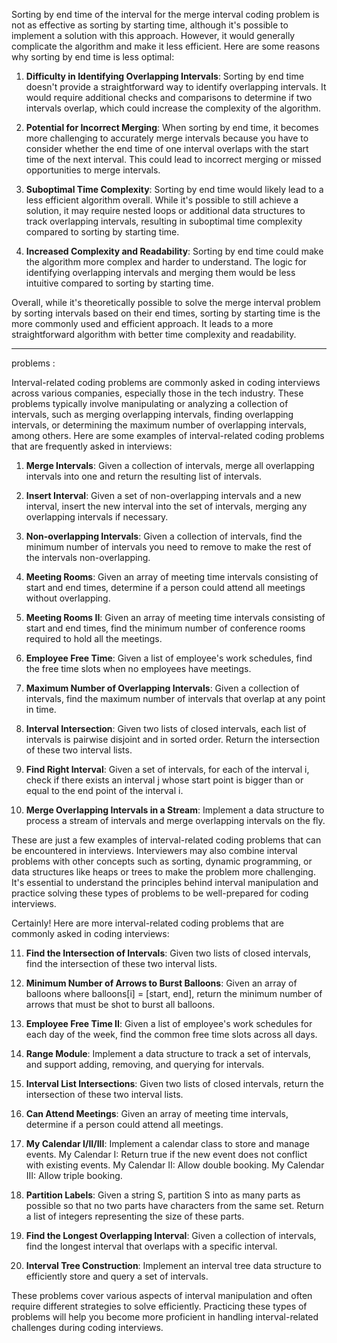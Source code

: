 Sorting by end time of the interval for the merge interval coding problem is not as effective as sorting by starting time, although it's possible to implement a solution with this approach. However, it would generally complicate the algorithm and make it less efficient. Here are some reasons why sorting by end time is less optimal:

1. **Difficulty in Identifying Overlapping Intervals**: Sorting by end time doesn't provide a straightforward way to identify overlapping intervals. It would require additional checks and comparisons to determine if two intervals overlap, which could increase the complexity of the algorithm.

2. **Potential for Incorrect Merging**: When sorting by end time, it becomes more challenging to accurately merge intervals because you have to consider whether the end time of one interval overlaps with the start time of the next interval. This could lead to incorrect merging or missed opportunities to merge intervals.

3. **Suboptimal Time Complexity**: Sorting by end time would likely lead to a less efficient algorithm overall. While it's possible to still achieve a solution, it may require nested loops or additional data structures to track overlapping intervals, resulting in suboptimal time complexity compared to sorting by starting time.

4. **Increased Complexity and Readability**: Sorting by end time could make the algorithm more complex and harder to understand. The logic for identifying overlapping intervals and merging them would be less intuitive compared to sorting by starting time.

Overall, while it's theoretically possible to solve the merge interval problem by sorting intervals based on their end times, sorting by starting time is the more commonly used and efficient approach. It leads to a more straightforward algorithm with better time complexity and readability.

----------

problems :

Interval-related coding problems are commonly asked in coding interviews across various companies, especially those in the tech industry. These problems typically involve manipulating or analyzing a collection of intervals, such as merging overlapping intervals, finding overlapping intervals, or determining the maximum number of overlapping intervals, among others. Here are some examples of interval-related coding problems that are frequently asked in interviews:

1. **Merge Intervals**: Given a collection of intervals, merge all overlapping intervals into one and return the resulting list of intervals.

2. **Insert Interval**: Given a set of non-overlapping intervals and a new interval, insert the new interval into the set of intervals, merging any overlapping intervals if necessary.

3. **Non-overlapping Intervals**: Given a collection of intervals, find the minimum number of intervals you need to remove to make the rest of the intervals non-overlapping.

4. **Meeting Rooms**: Given an array of meeting time intervals consisting of start and end times, determine if a person could attend all meetings without overlapping.

5. **Meeting Rooms II**: Given an array of meeting time intervals consisting of start and end times, find the minimum number of conference rooms required to hold all the meetings.

6. **Employee Free Time**: Given a list of employee's work schedules, find the free time slots when no employees have meetings.

7. **Maximum Number of Overlapping Intervals**: Given a collection of intervals, find the maximum number of intervals that overlap at any point in time.

8. **Interval Intersection**: Given two lists of closed intervals, each list of intervals is pairwise disjoint and in sorted order. Return the intersection of these two interval lists.

9. **Find Right Interval**: Given a set of intervals, for each of the interval i, check if there exists an interval j whose start point is bigger than or equal to the end point of the interval i.

10. **Merge Overlapping Intervals in a Stream**: Implement a data structure to process a stream of intervals and merge overlapping intervals on the fly.

These are just a few examples of interval-related coding problems that can be encountered in interviews. Interviewers may also combine interval problems with other concepts such as sorting, dynamic programming, or data structures like heaps or trees to make the problem more challenging. It's essential to understand the principles behind interval manipulation and practice solving these types of problems to be well-prepared for coding interviews.

Certainly! Here are more interval-related coding problems that are commonly asked in coding interviews:

11. **Find the Intersection of Intervals**: Given two lists of closed intervals, find the intersection of these two interval lists.

12. **Minimum Number of Arrows to Burst Balloons**: Given an array of balloons where balloons[i] = [start, end], return the minimum number of arrows that must be shot to burst all balloons.

13. **Employee Free Time II**: Given a list of employee's work schedules for each day of the week, find the common free time slots across all days.

14. **Range Module**: Implement a data structure to track a set of intervals, and support adding, removing, and querying for intervals.

15. **Interval List Intersections**: Given two lists of closed intervals, return the intersection of these two interval lists.

16. **Can Attend Meetings**: Given an array of meeting time intervals, determine if a person could attend all meetings.

17. **My Calendar I/II/III**: Implement a calendar class to store and manage events. My Calendar I: Return true if the new event does not conflict with existing events. My Calendar II: Allow double booking. My Calendar III: Allow triple booking.

18. **Partition Labels**: Given a string S, partition S into as many parts as possible so that no two parts have characters from the same set. Return a list of integers representing the size of these parts.

19. **Find the Longest Overlapping Interval**: Given a collection of intervals, find the longest interval that overlaps with a specific interval.

20. **Interval Tree Construction**: Implement an interval tree data structure to efficiently store and query a set of intervals.

These problems cover various aspects of interval manipulation and often require different strategies to solve efficiently. Practicing these types of problems will help you become more proficient in handling interval-related challenges during coding interviews.
